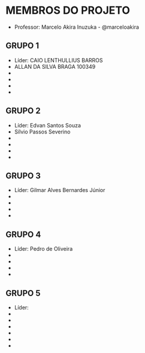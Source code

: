 MEMBROS DO PROJETO
==================

* Professor: Marcelo Akira Inuzuka - @marceloakira

GRUPO 1
-------
* Líder: CAIO LENTHULLIUS BARROS
* ALLAN DA SILVA BRAGA 100349
* 
* 
* 
* 


GRUPO 2
-------
* Líder: Edvan Santos Souza
* Sílvio Passos Severino
* 
* 
* 
* 

GRUPO 3
-------
* Líder: Gilmar Alves Bernardes Júnior
* 
* 
* 
* 


GRUPO 4
-------
* Líder: Pedro de Oliveira
* 
* 
* 
* 

GRUPO 5
-------
* Líder: 
* 
* 
* 
* 
*
*
